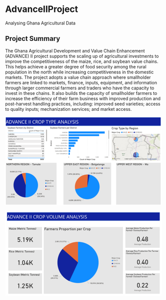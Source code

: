# AdvanceIIProject
Analysing Ghana Agricultural Data 


## Project Summary
The Ghana Agricultural Development and Value Chain Enhancement (ADVANCE) II project supports the
scaling up of agricultural investments to improve the competitiveness of the maize, rice, and soybean
value chains. This helps achieve a greater degree of food security among the rural population in the north
while increasing competitiveness in the domestic markets. The project adopts a value chain approach
where smallholder farmers are linked to markets, finance, inputs, equipment, and information through
larger commercial farmers and traders who have the capacity to invest in these chains. It also builds the
capacity of smallholder farmers to increase the efficiency of their farm business with improved production
and post-harvest handling practices, including: improved seed varieties; access to quality inputs;
mechanization services; and market access.

![Crop Type](CropType.png)


![Crop Volume](CropVolume.png)
